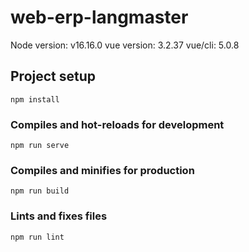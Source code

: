 # web-erp-langmaster
Node version: v16.16.0
vue version: 3.2.37
vue/cli: 5.0.8
## Project setup
```
npm install
```

### Compiles and hot-reloads for development
```
npm run serve
```

### Compiles and minifies for production
```
npm run build
```

### Lints and fixes files
```
npm run lint
```

